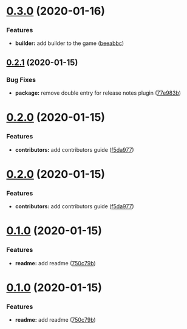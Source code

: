 # [0.3.0](https://github.com/StefanNieuwenhuis/semantic-release-test/compare/v0.2.1...v0.3.0) (2020-01-16)


### Features

* **builder:** add builder to the game ([beeabbc](https://github.com/StefanNieuwenhuis/semantic-release-test/commit/beeabbce261e1f1dd7db3553e4d066f171a1f513))

## [0.2.1](https://github.com/StefanNieuwenhuis/semantic-release-test/compare/v0.2.0...v0.2.1) (2020-01-15)


### Bug Fixes

* **package:** remove double entry for release notes plugin ([77e983b](https://github.com/StefanNieuwenhuis/semantic-release-test/commit/77e983bb958eb7f7ce7e92d534ef198d717e8e39))

# [0.2.0](https://github.com/StefanNieuwenhuis/semantic-release-test/compare/v0.1.0...v0.2.0) (2020-01-15)


### Features

* **contributors:** add contributors guide ([f5da977](https://github.com/StefanNieuwenhuis/semantic-release-test/commit/f5da977cb8368d3d75e214aa36c33b1293f93427))





# [0.2.0](https://github.com/StefanNieuwenhuis/semantic-release-test/compare/v0.1.0...v0.2.0) (2020-01-15)


### Features

* **contributors:** add contributors guide ([f5da977](https://github.com/StefanNieuwenhuis/semantic-release-test/commit/f5da977cb8368d3d75e214aa36c33b1293f93427))

# [0.1.0](https://github.com/StefanNieuwenhuis/semantic-release-test/compare/v0.0.1...v0.1.0) (2020-01-15)


### Features

* **readme:** add readme ([750c79b](https://github.com/StefanNieuwenhuis/semantic-release-test/commit/750c79b4088c7e702036035ba6937eea361cec39))





# [0.1.0](https://github.com/StefanNieuwenhuis/semantic-release-test/compare/v0.0.1...v0.1.0) (2020-01-15)


### Features

* **readme:** add readme ([750c79b](https://github.com/StefanNieuwenhuis/semantic-release-test/commit/750c79b4088c7e702036035ba6937eea361cec39))
